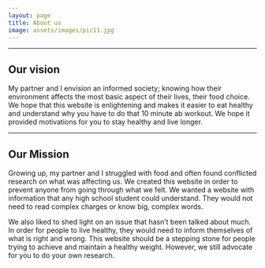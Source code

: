 ```yaml
---
layout: page
title: About us
image: assets/images/pic11.jpg
---
```


<hr class="major" />

<h2>Our vision</h2>
<p>My partner and I envision an informed society; knowing how their environment affects the most basic aspect of their lives, their food choice. We hope that this website is enlightening and makes it easier to eat healthy and understand why you have to do that 10 minute ab workout. We hope it provided motivations for you to stay healthy and live longer.</p>

<hr class="major" />

<h2>Our Mission</h2>
<p>Growing up, my partner and I struggled with food and often found conflicted research on what was affecting us. We created this website in order to prevent anyone from going through what we felt. We wanted a website with information that any high school student could understand. They would not need to read complex charges or know big, complex words.</p>
<p>We also liked to shed light on an issue that hasn’t been talked about much. In order for people to live healthy, they would need to inform themselves of what is right and wrong. This website should be a stepping stone for people trying to achieve and maintain a healthy weight. However, we still advocate for you to do your own research.</p>

